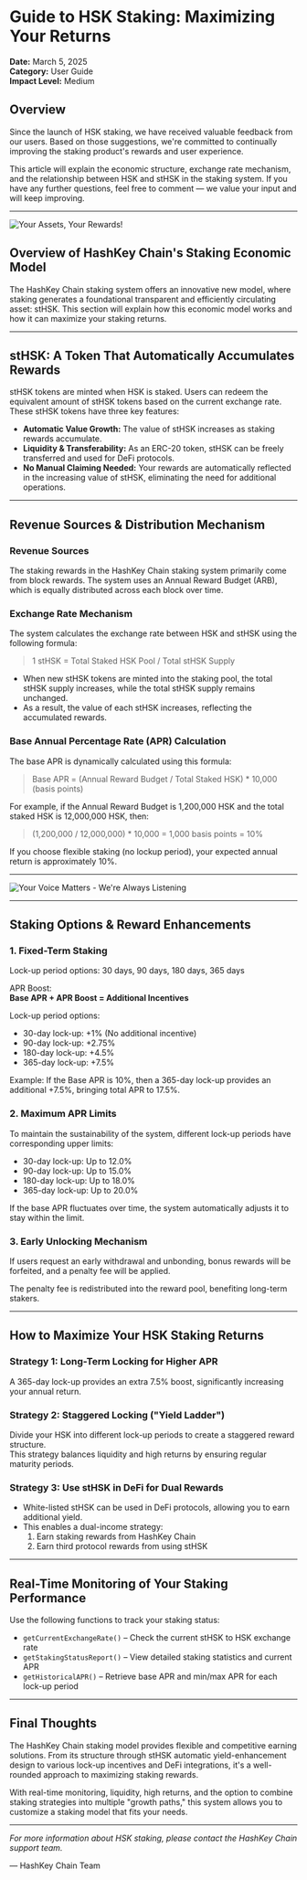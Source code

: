 # Guide to HSK Staking: Maximizing Your Returns

**Date:** March 5, 2025  
**Category:** User Guide  
**Impact Level:** Medium

## Overview

Since the launch of HSK staking, we have received valuable feedback from our users. Based on those suggestions, we're committed to continually improving the staking product's rewards and user experience.

This article will explain the economic structure, exchange rate mechanism, and the relationship between HSK and stHSK in the staking system. If you have any further questions, feel free to comment — we value your input and will keep improving.

---

![Your Assets, Your Rewards!](https://cdn.jsdelivr.net/gh/HashkeyHSK/official-web-data@main/img/20250305-1.webp)

## Overview of HashKey Chain's Staking Economic Model

The HashKey Chain staking system offers an innovative new model, where staking generates a foundational transparent and efficiently circulating asset: stHSK. This section will explain how this economic model works and how it can maximize your staking returns.

---

## stHSK: A Token That Automatically Accumulates Rewards

stHSK tokens are minted when HSK is staked. Users can redeem the equivalent amount of stHSK tokens based on the current exchange rate. These stHSK tokens have three key features:

- **Automatic Value Growth:** The value of stHSK increases as staking rewards accumulate.
- **Liquidity & Transferability:** As an ERC-20 token, stHSK can be freely transferred and used for DeFi protocols.
- **No Manual Claiming Needed:** Your rewards are automatically reflected in the increasing value of stHSK, eliminating the need for additional operations.

---

## Revenue Sources & Distribution Mechanism

### Revenue Sources

The staking rewards in the HashKey Chain staking system primarily come from block rewards. The system uses an Annual Reward Budget (ARB), which is equally distributed across each block over time.

### Exchange Rate Mechanism

The system calculates the exchange rate between HSK and stHSK using the following formula:

> 1 stHSK = Total Staked HSK Pool / Total stHSK Supply

- When new stHSK tokens are minted into the staking pool, the total stHSK supply increases, while the total stHSK supply remains unchanged.
- As a result, the value of each stHSK increases, reflecting the accumulated rewards.

### Base Annual Percentage Rate (APR) Calculation

The base APR is dynamically calculated using this formula:

> Base APR = (Annual Reward Budget / Total Staked HSK) * 10,000 (basis points)

For example, if the Annual Reward Budget is 1,200,000 HSK and the total staked HSK is 12,000,000 HSK, then:

> (1,200,000 / 12,000,000) * 10,000 = 1,000 basis points = 10%

If you choose flexible staking (no lockup period), your expected annual return is approximately 10%.

---

![Your Voice Matters - We're Always Listening](https://cdn.jsdelivr.net/gh/HashkeyHSK/official-web-data@main/img/20250305-2.webp)

---

## Staking Options & Reward Enhancements

### 1. Fixed-Term Staking

Lock-up period options: 30 days, 90 days, 180 days, 365 days

APR Boost:  
**Base APR + APR Boost = Additional Incentives**

Lock-up period options:

- 30-day lock-up: +1% (No additional incentive)
- 90-day lock-up: +2.75%
- 180-day lock-up: +4.5%
- 365-day lock-up: +7.5%

Example: If the Base APR is 10%, then a 365-day lock-up provides an additional +7.5%, bringing total APR to 17.5%.

### 2. Maximum APR Limits

To maintain the sustainability of the system, different lock-up periods have corresponding upper limits:

- 30-day lock-up: Up to 12.0%
- 90-day lock-up: Up to 15.0%
- 180-day lock-up: Up to 18.0%
- 365-day lock-up: Up to 20.0%

If the base APR fluctuates over time, the system automatically adjusts it to stay within the limit.

### 3. Early Unlocking Mechanism

If users request an early withdrawal and unbonding, bonus rewards will be forfeited, and a penalty fee will be applied.

The penalty fee is redistributed into the reward pool, benefiting long-term stakers.

---

## How to Maximize Your HSK Staking Returns

### Strategy 1: Long-Term Locking for Higher APR

A 365-day lock-up provides an extra 7.5% boost, significantly increasing your annual return.

### Strategy 2: Staggered Locking ("Yield Ladder")

Divide your HSK into different lock-up periods to create a staggered reward structure.  
This strategy balances liquidity and high returns by ensuring regular maturity periods.

### Strategy 3: Use stHSK in DeFi for Dual Rewards

- White-listed stHSK can be used in DeFi protocols, allowing you to earn additional yield.
- This enables a dual-income strategy:
  1. Earn staking rewards from HashKey Chain
  2. Earn third protocol rewards from using stHSK

---

## Real-Time Monitoring of Your Staking Performance

Use the following functions to track your staking status:

- `getCurrentExchangeRate()` – Check the current stHSK to HSK exchange rate
- `getStakingStatusReport()` – View detailed staking statistics and current APR
- `getHistoricalAPR()` – Retrieve base APR and min/max APR for each lock-up period

---

## Final Thoughts

The HashKey Chain staking model provides flexible and competitive earning solutions. From its structure through stHSK automatic yield-enhancement design to various lock-up incentives and DeFi integrations, it's a well-rounded approach to maximizing staking rewards.

With real-time monitoring, liquidity, high returns, and the option to combine staking strategies into multiple "growth paths," this system allows you to customize a staking model that fits your needs.

---

*For more information about HSK staking, please contact the HashKey Chain support team.*

— HashKey Chain Team

